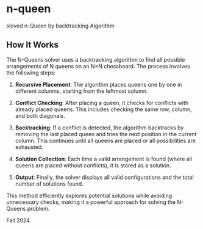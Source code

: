 # n-queen
sloved n-Queen by backtracking Algorithm
## How It Works

The N-Queens solver uses a backtracking algorithm to find all possible arrangements of N queens on an N×N chessboard. The process involves the following steps:

1. **Recursive Placement**: The algorithm places queens one by one in different columns, starting from the leftmost column.

2. **Conflict Checking**: After placing a queen, it checks for conflicts with already placed queens. This includes checking the same row, column, and both diagonals.

3. **Backtracking**: If a conflict is detected, the algorithm backtracks by removing the last placed queen and tries the next position in the current column. This continues until all queens are placed or all possibilities are exhausted.

4. **Solution Collection**: Each time a valid arrangement is found (where all queens are placed without conflicts), it is stored as a solution.

5. **Output**: Finally, the solver displays all valid configurations and the total number of solutions found.

This method efficiently explores potential solutions while avoiding unnecessary checks, making it a powerful approach for solving the N-Queens problem.

Fall 2024
